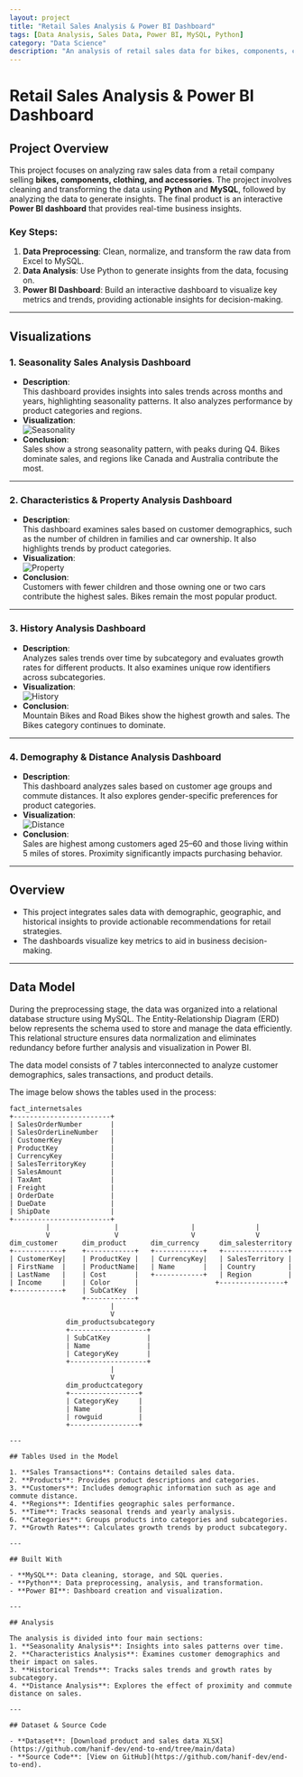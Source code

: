 ```yaml
---
layout: project
title: "Retail Sales Analysis & Power BI Dashboard"
tags: [Data Analysis, Sales Data, Power BI, MySQL, Python]
category: "Data Science"
description: "An analysis of retail sales data for bikes, components, clothing, and accessories with insights visualized in an interactive Power BI dashboard."
---
```


# Retail Sales Analysis & Power BI Dashboard

## Project Overview

This project focuses on analyzing raw sales data from a retail company selling **bikes, components, clothing, and accessories**. The project involves cleaning and transforming the data using **Python** and **MySQL**, followed by analyzing the data to generate insights. The final product is an interactive **Power BI dashboard** that provides real-time business insights.

### Key Steps:
1. **Data Preprocessing**: Clean, normalize, and transform the raw data from Excel to MySQL.
2. **Data Analysis**: Use Python to generate insights from the data, focusing on.
3. **Power BI Dashboard**: Build an interactive dashboard to visualize key metrics and trends, providing actionable insights for decision-making.

---

## Visualizations

### 1. **Seasonality Sales Analysis Dashboard**
- **Description**:  
  This dashboard provides insights into sales trends across months and years, highlighting seasonality patterns. It also analyzes performance by product categories and regions.
- **Visualization**:  
  ![Seasonality](https://github.com/hanif-dev/hanif-dev.github.io/raw/main/images/seaosality.PNG)
- **Conclusion**:  
  Sales show a strong seasonality pattern, with peaks during Q4. Bikes dominate sales, and regions like Canada and Australia contribute the most.

---

### 2. **Characteristics & Property Analysis Dashboard**
- **Description**:  
  This dashboard examines sales based on customer demographics, such as the number of children in families and car ownership. It also highlights trends by product categories.
- **Visualization**:  
  ![Property](https://github.com/hanif-dev/hanif-dev.github.io/raw/main/images/property.PNG)
- **Conclusion**:  
  Customers with fewer children and those owning one or two cars contribute the highest sales. Bikes remain the most popular product.

---

### 3. **History Analysis Dashboard**
- **Description**:  
  Analyzes sales trends over time by subcategory and evaluates growth rates for different products. It also examines unique row identifiers across subcategories.
- **Visualization**:  
  ![History](https://github.com/hanif-dev/hanif-dev.github.io/raw/main/images/history.PNG)
- **Conclusion**:  
  Mountain Bikes and Road Bikes show the highest growth and sales. The Bikes category continues to dominate.

---

### 4. **Demography & Distance Analysis Dashboard**
- **Description**:  
  This dashboard analyzes sales based on customer age groups and commute distances. It also explores gender-specific preferences for product categories.
- **Visualization**:  
  ![Distance](https://github.com/hanif-dev/hanif-dev.github.io/raw/main/images/distance.PNG)
- **Conclusion**:  
  Sales are highest among customers aged 25–60 and those living within 5 miles of stores. Proximity significantly impacts purchasing behavior.

---

## Overview

- This project integrates sales data with demographic, geographic, and historical insights to provide actionable recommendations for retail strategies.  
- The dashboards visualize key metrics to aid in business decision-making.

---

## Data Model

During the preprocessing stage, the data was organized into a relational database structure using MySQL. The Entity-Relationship Diagram (ERD) below represents the schema used to store and manage the data efficiently. This relational structure ensures data normalization and eliminates redundancy before further analysis and visualization in Power BI.

The data model consists of 7 tables interconnected to analyze customer demographics, sales transactions, and product details.

The image below shows the tables used in the process:

```plaintext
fact_internetsales
+------------------------+
| SalesOrderNumber       |
| SalesOrderLineNumber   |
| CustomerKey            |
| ProductKey             |
| CurrencyKey            |
| SalesTerritoryKey      |
| SalesAmount            |
| TaxAmt                 |
| Freight                |
| OrderDate              |
| DueDate                |
| ShipDate               |
+------------------------+
         |                |                  |               |
         V                V                  V               V
dim_customer      dim_product      dim_currency     dim_salesterritory
+------------+    +------------+   +------------+   +----------------+
| CustomerKey|    | ProductKey |   | CurrencyKey|   | SalesTerritory |
| FirstName  |    | ProductName|   | Name       |   | Country        |
| LastName   |    | Cost       |   +------------+   | Region         |
| Income     |    | Color      |                   +----------------+
+------------+    | SubCatKey  |
                  +------------+
                         |
                         V
              dim_productsubcategory
              +-------------------+
              | SubCatKey         |
              | Name              |
              | CategoryKey       |
              +-------------------+
                         |
                         V
              dim_productcategory
              +-----------------+
              | CategoryKey     |
              | Name            |
              | rowguid         |
              +-----------------+
 
---

## Tables Used in the Model

1. **Sales Transactions**: Contains detailed sales data.
2. **Products**: Provides product descriptions and categories.
3. **Customers**: Includes demographic information such as age and commute distance.
4. **Regions**: Identifies geographic sales performance.
5. **Time**: Tracks seasonal trends and yearly analysis.
6. **Categories**: Groups products into categories and subcategories.
7. **Growth Rates**: Calculates growth trends by product subcategory.

---

## Built With

- **MySQL**: Data cleaning, storage, and SQL queries.
- **Python**: Data preprocessing, analysis, and transformation.
- **Power BI**: Dashboard creation and visualization.

---

## Analysis

The analysis is divided into four main sections:
1. **Seasonality Analysis**: Insights into sales patterns over time.
2. **Characteristics Analysis**: Examines customer demographics and their impact on sales.
3. **Historical Trends**: Tracks sales trends and growth rates by subcategory.
4. **Distance Analysis**: Explores the effect of proximity and commute distance on sales.

---

## Dataset & Source Code  

- **Dataset**: [Download product and sales data XLSX](https://github.com/hanif-dev/end-to-end/tree/main/data)  
- **Source Code**: [View on GitHub](https://github.com/hanif-dev/end-to-end).  

